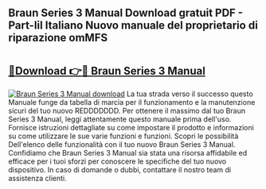 ## Braun Series 3 Manual Download gratuit PDF - Part-IiI Italiano Nuovo manuale del proprietario di riparazione omMFS

# <h2><a href="http://dfb51y0.blite.top/?on=Braun+Series+3+Manual">🔗Download 👉🔴 Braun Series 3 Manual</a></h2>

[![Braun Series 3 Manual download](https://i.imgur.com/lujVjoI.png)](http://dfb51y0.blite.top/?on=Braun+Series+3+Manual)
La tua strada verso il successo questo Manuale funge da tabella di marcia per il funzionamento e la manutenzione sicuri del tuo nuovo REDDDDDDD. Per ottenere il massimo dal tuo Braun Series 3 Manual, leggi attentamente questo manuale prima dell'uso. Fornisce istruzioni dettagliate su come impostare il prodotto e informazioni su come utilizzare le sue varie funzioni e funzioni. Scopri le possibilità Dell'elenco delle funzionalità con il tuo nuovo Braun Series 3 Manual. Confidiamo che Braun Series 3 Manual sia stata una risorsa affidabile ed efficace per i tuoi sforzi per conoscere le specifiche del tuo nuovo dispositivo. In caso di domande o dubbi, contattare il nostro team di assistenza clienti.

